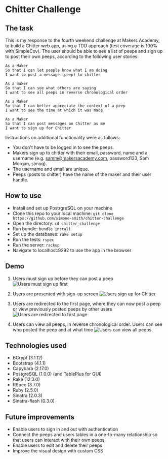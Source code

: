 Chitter Challenge
=================


The task
---------

This is my response to the fourth weekend challenge at Makers Academy, to build a  Chitter web app, using a TDD approach (test coverage is 100% with SimpleCov). The user should be able to see a list of peeps and sign up to post their own peeps, according to the following user stories:


```
As a Maker
So that I can let people know what I am doing  
I want to post a message (peep) to chitter

As a maker
So that I can see what others are saying  
I want to see all peeps in reverse chronological order

As a Maker
So that I can better appreciate the context of a peep
I want to see the time at which it was made

As a Maker
So that I can post messages on Chitter as me
I want to sign up for Chitter
```


Instructions on additional functionality were as follows:

- You don't have to be logged in to see the peeps.
- Makers sign up to chitter with their email, password, name and a username (e.g. samm@makersacademy.com, password123, Sam Morgan, sjmog).
- The username and email are unique.
- Peeps (posts to chitter) have the name of the maker and their user handle.


How to use
---------
* Install and set up PostrgreSQL on your machine
* Clone this repo to your local machine: `git clone https://github.com/simone-smith/chitter-challenge`
* Open the directory: `cd chitter_challenge`
* Run bundle: `bundle install`
* Set up the databases: `rake setup`
* Run the tests: `rspec`
* Run the server: `rackup`
* Navigate to localhost:9292 to use the app in the browser


Demo
---------
1. Users must sign up before they can post a peep
![Users must sign up first](https://github.com/simone-smith/chitter-challenge/blob/master/screenshots/not_signed_up.png)


2. Users are presented with sign-up screen
![Users sign up for Chitter](https://github.com/simone-smith/chitter-challenge/blob/master/screenshots/sign_up.png)

3. Users are redirected to the first page, where they can now post a peep or view previously posted peeps by other users
![Users are redirected to first page ](https://github.com/simone-smith/chitter-challenge/blob/master/screenshots/signed_up.png)

4. Users can view all peeps, in reverse chronological order. Users can see who posted the peep and at what time
![Users can view all peeps](https://github.com/simone-smith/chitter-challenge/blob/master/screenshots/show_peeps.png)


Technologies used
---------
* BCrypt (3.1.12)
* Bootstrap (4.1.1)
* Capybara (2.17.0)
* PostgreSQL (1.0.0) (and TablePlus for GUI)
* Rake (12.3.0)
* RSpec (3.7.0)
* Ruby (2.5.0)
* Sinatra (2.0.3)
* Sinatra-flash (0.3.0)


Future improvements
---------
* Enable users to sign in and out with authentication
* Connect the peeps and users tables in a one-to-many relationship so that users can interact with their own peeps.
* Enable users to edit and delete their peeps
* Improve the visual design with custom CSS
